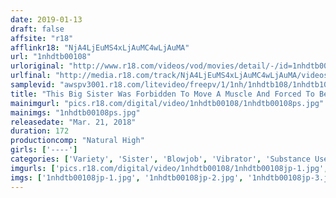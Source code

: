 ```yaml
---
date: 2019-01-13
draft: false
affsite: "r18"
afflinkr18: "NjA4LjEuMS4xLjAuMC4wLjAuMA"
url: "1nhdtb00108"
urloriginal: "http://www.r18.com/videos/vod/movies/detail/-/id=1nhdtb00108"
urlfinal: "http://media.r18.com/track/NjA4LjEuMS4xLjAuMC4wLjAuMA/videos/vod/movies/detail/-/id=1nhdtb00108"
samplevid: "awspv3001.r18.com/litevideo/freepv/1/1nh/1nhdtb108/1nhdtb108_dmb_w.mp4"
title: "This Big Sister Was Forbidden To Move A Muscle And Forced To Become Human Furniture While Enduring Orgasmic Torture With A Strapped-On Vibrator"
mainimgurl: "pics.r18.com/digital/video/1nhdtb00108/1nhdtb00108ps.jpg"
mainimgs: "1nhdtb00108ps.jpg"
releasedate: "Mar. 21, 2018"
duration: 172
productioncomp: "Natural High"
girls: ['----']
categories: ['Variety', 'Sister', 'Blowjob', 'Vibrator', 'Substance Use', 'Squirting', 'Hi-Def']
imgurls: ['pics.r18.com/digital/video/1nhdtb00108/1nhdtb00108jp-1.jpg', 'pics.r18.com/digital/video/1nhdtb00108/1nhdtb00108jp-2.jpg', 'pics.r18.com/digital/video/1nhdtb00108/1nhdtb00108jp-3.jpg', 'pics.r18.com/digital/video/1nhdtb00108/1nhdtb00108jp-4.jpg', 'pics.r18.com/digital/video/1nhdtb00108/1nhdtb00108jp-5.jpg', 'pics.r18.com/digital/video/1nhdtb00108/1nhdtb00108jp-6.jpg', 'pics.r18.com/digital/video/1nhdtb00108/1nhdtb00108jp-7.jpg', 'pics.r18.com/digital/video/1nhdtb00108/1nhdtb00108jp-8.jpg', 'pics.r18.com/digital/video/1nhdtb00108/1nhdtb00108jp-9.jpg', 'pics.r18.com/digital/video/1nhdtb00108/1nhdtb00108jp-10.jpg', 'pics.r18.com/digital/video/1nhdtb00108/1nhdtb00108jp-11.jpg', 'pics.r18.com/digital/video/1nhdtb00108/1nhdtb00108jp-12.jpg', 'pics.r18.com/digital/video/1nhdtb00108/1nhdtb00108jp-13.jpg', 'pics.r18.com/digital/video/1nhdtb00108/1nhdtb00108jp-14.jpg', 'pics.r18.com/digital/video/1nhdtb00108/1nhdtb00108jp-15.jpg', 'pics.r18.com/digital/video/1nhdtb00108/1nhdtb00108jp-16.jpg', 'pics.r18.com/digital/video/1nhdtb00108/1nhdtb00108jp-17.jpg', 'pics.r18.com/digital/video/1nhdtb00108/1nhdtb00108jp-18.jpg', 'pics.r18.com/digital/video/1nhdtb00108/1nhdtb00108jp-19.jpg', 'pics.r18.com/digital/video/1nhdtb00108/1nhdtb00108jp-20.jpg']
imgs: ['1nhdtb00108jp-1.jpg', '1nhdtb00108jp-2.jpg', '1nhdtb00108jp-3.jpg', '1nhdtb00108jp-4.jpg', '1nhdtb00108jp-5.jpg', '1nhdtb00108jp-6.jpg', '1nhdtb00108jp-7.jpg', '1nhdtb00108jp-8.jpg', '1nhdtb00108jp-9.jpg', '1nhdtb00108jp-10.jpg', '1nhdtb00108jp-11.jpg', '1nhdtb00108jp-12.jpg', '1nhdtb00108jp-13.jpg', '1nhdtb00108jp-14.jpg', '1nhdtb00108jp-15.jpg', '1nhdtb00108jp-16.jpg', '1nhdtb00108jp-17.jpg', '1nhdtb00108jp-18.jpg', '1nhdtb00108jp-19.jpg', '1nhdtb00108jp-20.jpg']
---
```

